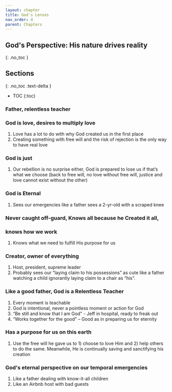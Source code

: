 ```yaml
---
layout: chapter
title: God's Lenses
nav_order: 4
parent: Chapters
---
```


## God's Perspective: His nature drives reality
{: .no_toc }

<h2>Sections</h2>
{: .no_toc .text-delta }

- TOC
{:toc}

### Father, relentless teacher

### God is love, desires to multiply love
1. Love has a lot to do with why God created us in the first place
1. Creating something with free will and the risk of rejection is the only way to have real love

### God is just
1. Our rebellion is no surprise either, God is prepared to lose us if that’s what we choose (back to free will, no love without free will, justice and love cannot exist without the other)

### God is Eternal
1. Sees our emergencies like a father sees a 2-yr-old with a scraped knee

### Never caught off-guard, Knows all because he Created it all, 

### knows how we work
1. Knows what we need to fulfill His purpose for us

### Creator, owner of everything
1. Host, president, supreme leader
1. Probably sees our “laying claim to his possessions” as cute like a father watching a child ignorantly laying claim to a chair as “his”.

### Like a good father, God is a Relentless Teacher
1. Every moment is teachable
1. God is intentional, never a pointless moment or action for God
1. “Be still and know that I am God” - Jeff in hospital, ready to freak out
1. “Works together for the good” – Good as in preparing us for eternity

### Has a purpose for us on this earth
1. Use the free will he gave us to 1) choose to love Him and 2) help others to do the same. Meanwhile,  He is continually saving and sanctifying his creation

### God's eternal perspective on our temporal emergencies
1. Like a father dealing with know-it-all children        
1. Like an Airbnb host with bad guests